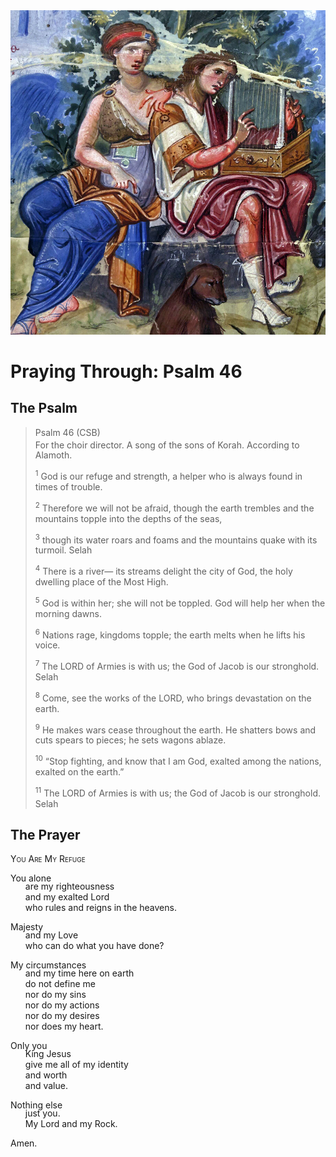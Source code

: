 <img class="intro-right" src="../images/art-paris-psalter.jpg">

<style>
  li {list-style-type: none;}
  p + ul {
    margin-top: -18px;
}
</style>

# Praying Through: Psalm 46

## The Psalm

>Psalm 46 (CSB)  
><sup></sup> For the choir director. A song of the sons of Korah. According to Alamoth. 
>
><sup>1</sup> God is our refuge and strength, a helper who is always found in times of trouble. 
>
><sup>2</sup> Therefore we will not be afraid, though the earth trembles and the mountains topple into the depths of the seas, 
>
><sup>3</sup> though its water roars and foams and the mountains quake with its turmoil. Selah 
>
><sup>4</sup> There is a river— its streams delight the city of God, the holy dwelling place of the Most High. 
>
><sup>5</sup> God is within her; she will not be toppled. God will help her when the morning dawns. 
>
><sup>6</sup> Nations rage, kingdoms topple; the earth melts when he lifts his voice. 
>
><sup>7</sup> The LORD of Armies is with us; the God of Jacob is our stronghold. Selah 
>
><sup>8</sup> Come, see the works of the LORD, who brings devastation on the earth. 
>
><sup>9</sup> He makes wars cease throughout the earth. He shatters bows and cuts spears to pieces; he sets wagons ablaze. 
>
><sup>10</sup> “Stop fighting, and know that I am God, exalted among the nations, exalted on the earth.” 
>
><sup>11</sup> The LORD of Armies is with us; the God of Jacob is our stronghold. Selah

## The Prayer

<div style="font-variant: small-caps;">
You Are My Refuge
</div>

You alone
* are my righteousness
* and my exalted Lord
* who rules and reigns in the heavens.

Majesty
* and my Love
* who can do what you have done?

My circumstances
* and my time here on earth
* do not define me
* nor do my sins
* nor do my actions
* nor do my desires
* nor does my heart.

Only you
* King Jesus
* give me all of my identity
* and worth
* and value.

Nothing else
* just you.
* My Lord and my Rock.

Amen.
